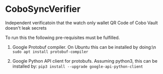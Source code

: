 # CoboSyncVerifier
Independent verificatoin that the watch only wallet QR Code of Cobo Vault doesn't leak secrets

To run this the following pre-requisites must be fulfilled.

1) Google Protobuf compiler.  On Ubuntu this can be installed by doing:\n
`sudo apt install protobuf-compiler`

2) Google Python API client for protobufs. Assuming python3, this can be installed by:
`pip3 install --upgrade google-api-python-client`

